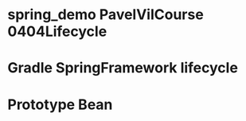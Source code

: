 # spring_demo PavelVilCourse  0404Lifecycle
# Gradle   SpringFramework  lifecycle 
# Prototype Bean 


